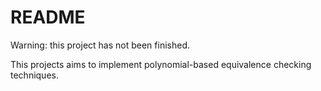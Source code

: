 # README

Warning: this project has not been finished.

This projects aims to implement polynomial-based equivalence checking techniques.